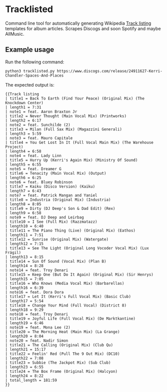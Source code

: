 # Tracklisted

Command line tool for automatically generating Wikipedia [Track listing](https://en.wikipedia.org/wiki/Template:Track_listing) templates for album articles. Scrapes Discogs and soon Spotify and maybe AllMusic.

## Example usage

Run the following command:

`python3 tracklisted.py https://www.discogs.com/release/24911627-Kerri-Chandler-Spaces-And-Places`

The expected output is:

```
{{Track listing
| title1 = Back To Earth (Find Your Peace) (Original Mix) (The Knockdown Center)
| length1 = 7:31
| note1 = feat. Aaron Braxton Jr
| title2 = Never Thought (Main Vocal Mix) (Printworks)
| length2 = 6:17
| note2 = feat. Sunchilde (2)
| title3 = Milan (Full Sax Mix) (Magazzini Generali)
| length3 = 5:59
| note3 = feat. Mauro Capitale
| title4 = You Get Lost In It (Full Vocal Main Mix) (The Warehouse Project)
| length4 = 6:58
| note4 = feat. Lady Linn
| title5 = Hurry Up (Kerri's Again Mix) (Ministry Of Sound)
| length5 = 6:55
| note5 = feat. Dreamer G
| title6 = Tenacity (Main Vocal Mix) (Output)
| length6 = 6:25
| note6 = feat. Bluey Robinson
| title7 = Kaiku (Disco Version) (Kaiku)
| length7 = 6:43
| note7 = feat. Patrick Mangan and Yaniel
| title8 = Industria (Original Mix) (Industria)
| length8 = 8:05
| title9 = Dirty (DJ Deep's Son & Dad Edit) (Rex)
| length9 = 6:58
| note9 = feat. DJ Deep and Leirbag
| title10 = I See (Full Mix) (Razzmatazz)
| length10 = 6:40
| title11 = The Piano Thing (Live) (Original Mix) (Eathos)
| length11 = 7:51
| title12 = Sunrise (Original Mix) (Watergate)
| length12 = 7:15
| title13 = See The Light (Original Long Vocoder Vocal Mix) (Lux Frágil)
| length13 = 8:15
| title14 = Sun Of Sound (Vocal Mix) (Plan B)
| length14 = 8:28
| note14 = feat. Troy Denari
| title15 = Keep One (But Do It Again) (Original Mix) (Sir Henrys)
| length15 = 7:05
| title16 = Who Knows (Media Vocal Mix) (Barbarellas)
| length16 = 6:39
| note16 = feat. Dora Dora
| title17 = Let It (Kerri's Full Vocal Mix) (Basic Club)
| length17 = 5:54
| title18 = Change Your Mind (Full Vocal) (District 8)
| length18 = 9:29
| note18 = feat. Troy Denari
| title19 = Joyful Life (Full Vocal Mix) (De Marktkantine)
| length19 = 6:46
| note19 = feat. Mona Lee (2)
| title20 = The Morning Heat (Main Mix) (La Grange)
| length20 = 8:04
| note20 = feat. Nadir Simon
| title21 = The Calling (Original Mix) (Club Qu)
| length21 = 15:17
| title22 = Feelin' Red (Pull The 9 Out Mix) (DC10)
| length22 = 7:08
| title23 = Subbie (The Jackpot Mix) (Sub Club)
| length23 = 6:55
| title24 = The Box Frame (Original Mix) (Halcyon)
| length24 = 8:22
| total_length = 181:59
}}
```